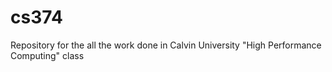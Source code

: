 # cs374

Repository for the all the work done in Calvin University "High Performance Computing" class
